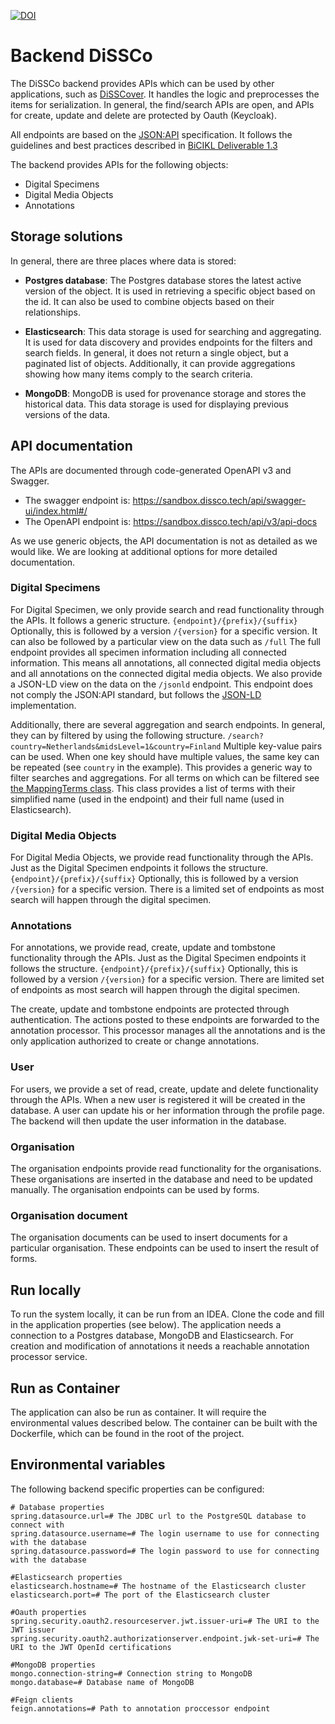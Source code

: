 [![DOI](https://zenodo.org/badge/494444176.svg)](https://zenodo.org/badge/latestdoi/494444176)

# Backend DiSSCo
The DiSSCo backend provides APIs which can be used by other applications, such as [DiSSCover](https://sandbox.dissco.tech/).
It handles the logic and preprocesses the items for serialization.
In general, the find/search APIs are open, and APIs for create, update and delete are protected by Oauth (Keycloak).

All endpoints are based on the [JSON:API](https://jsonapi.org/) specification.
It follows the guidelines and best practices described in [BiCIKL Deliverable 1.3](https://docs.google.com/document/d/1RgngKSPabEs-Pir6vA25iFDgVorbEZe7duT7L7vQ7QI)

The backend provides APIs for the following objects:
- Digital Specimens
- Digital Media Objects
- Annotations

## Storage solutions
In general, there are three places where data is stored:
- **Postgres database**: The Postgres database stores the latest active version of the object.
It is used in retrieving a specific object based on the id.
It can also be used to combine objects based on their relationships.

- **Elasticsearch**: This data storage is used for searching and aggregating.
It is used for data discovery and provides endpoints for the filters and search fields.
In general, it does not return a single object, but a paginated list of objects.
Additionally, it can provide aggregations showing how many items comply to the search criteria.

- **MongoDB**: MongoDB is used for provenance storage and stores the historical data.
This data storage is used for displaying previous versions of the data.

## API documentation
The APIs are documented through code-generated OpenAPI v3 and Swagger.
- The swagger endpoint is: https://sandbox.dissco.tech/api/swagger-ui/index.html#/
- The OpenAPI endpoint is: https://sandbox.dissco.tech/api/v3/api-docs

As we use generic objects, the API documentation is not as detailed as we would like.
We are looking at additional options for more detailed documentation.

### Digital Specimens
For Digital Specimen, we only provide search and read functionality through the APIs.
It follows a generic structure.
`{endpoint}/{prefix}/{suffix}`
Optionally, this is followed by a version `/{version}` for a specific version.
It can also be followed by a particular view on the data such as `/full`
The full endpoint provides all specimen information including all connected information.
This means all annotations, all connected digital media objects and all annotations on the connected digital media objects.
We also provide a JSON-LD view on the data on the `/jsonld` endpoint.
This endpoint does not comply the JSON:API standard, but follows the [JSON-LD](https://json-ld.org/) implementation.

Additionally, there are several aggregation and search endpoints.
In general, they can by filtered by using the following structure.
`/search?country=Netherlands&midsLevel=1&country=Finland`
Multiple key-value pairs can be used.
When one key should have multiple values, the same key can be repeated (see `country` in the example).
This provides a generic way to filter searches and aggregations.
For all terms on which can be filtered see [the MappingTerms class](./src/main/java/eu/dissco/backend/domain/MappingTerms.java).
This class provides a list of terms with their simplified name (used in the endpoint) and their full name (used in Elasticsearch).

### Digital Media Objects
For Digital Media Objects, we provide read functionality through the APIs.
Just as the Digital Specimen endpoints it follows the structure.
`{endpoint}/{prefix}/{suffix}`
Optionally, this is followed by a version `/{version}` for a specific version.
There is a limited set of endpoints as most search will happen through the digital specimen.

### Annotations
For annotations, we provide read, create, update and tombstone functionality through the APIs.
Just as the Digital Specimen endpoints it follows the structure.
`{endpoint}/{prefix}/{suffix}`
Optionally, this is followed by a version `/{version}` for a specific version.
There are limited set of endpoints as most search will happen through the digital specimen.

The create, update and tombstone endpoints are protected through authentication.
The actions posted to these endpoints are forwarded to the annotation processor.
This processor manages all the annotations and is the only application authorized to create or change annotations.

### User
For users, we provide a set of read, create, update and delete functionality through the APIs.
When a new user is registered it will be created in the database.
A user can update his or her information through the profile page.
The backend will then update the user information in the database.

### Organisation
The organisation endpoints provide read functionality for the organisations.
These organisations are inserted in the database and need to be updated manually.
The organisation endpoints can be used by forms.

### Organisation document
The organisation documents can be used to insert documents for a particular organisation.
These endpoints can be used to insert the result of forms.

## Run locally
To run the system locally, it can be run from an IDEA.
Clone the code and fill in the application properties (see below).
The application needs a connection to a Postgres database, MongoDB and Elasticsearch.
For creation and modification of annotations it needs a reachable annotation processor service.

## Run as Container
The application can also be run as container.
It will require the environmental values described below.
The container can be built with the Dockerfile, which can be found in the root of the project.

## Environmental variables
The following backend specific properties can be configured:

```
# Database properties
spring.datasource.url=# The JDBC url to the PostgreSQL database to connect with
spring.datasource.username=# The login username to use for connecting with the database
spring.datasource.password=# The login password to use for connecting with the database

#Elasticsearch properties
elasticsearch.hostname=# The hostname of the Elasticsearch cluster
elasticsearch.port=# The port of the Elasticsearch cluster

#Oauth properties
spring.security.oauth2.resourceserver.jwt.issuer-uri=# The URI to the JWT issuer
spring.security.oauth2.authorizationserver.endpoint.jwk-set-uri=# The URI to the JWT OpenId certifications 

#MongoDB properties
mongo.connection-string=# Connection string to MongoDB
mongo.database=# Database name of MongoDB

#Feign clients
feign.annotations=# Path to annotation proccessor endpoint
